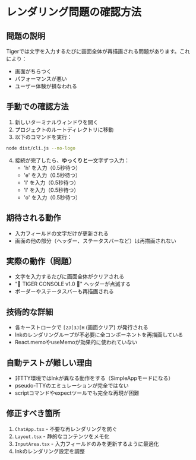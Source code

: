 # レンダリング問題の確認方法

## 問題の説明
Tigerでは文字を入力するたびに画面全体が再描画される問題があります。これにより：
- 画面がちらつく
- パフォーマンスが悪い
- ユーザー体験が損なわれる

## 手動での確認方法

1. 新しいターミナルウィンドウを開く
2. プロジェクトのルートディレクトリに移動
3. 以下のコマンドを実行：
```bash
node dist/cli.js --no-logo
```

4. 接続が完了したら、**ゆっくりと**一文字ずつ入力：
   - 'h' を入力（0.5秒待つ）
   - 'e' を入力（0.5秒待つ）
   - 'l' を入力（0.5秒待つ）
   - 'l' を入力（0.5秒待つ）
   - 'o' を入力（0.5秒待つ）

## 期待される動作
- 入力フィールドの文字だけが更新される
- 画面の他の部分（ヘッダー、ステータスバーなど）は再描画されない

## 実際の動作（問題）
- 文字を入力するたびに画面全体がクリアされる
- "🐯 TIGER CONSOLE v1.0 🐯" ヘッダーが点滅する
- ボーダーやステータスバーも再描画される

## 技術的な詳細
- 各キーストロークで `[2J[3J[H` (画面クリア) が発行される
- Inkのレンダリングループが不必要に全コンポーネントを再描画している
- React.memoやuseMemoが効果的に使われていない

## 自動テストが難しい理由
- 非TTY環境ではInkが異なる動作をする（SimpleAppモードになる）
- pseudo-TTYのエミュレーションが完全ではない
- scriptコマンドやexpectツールでも完全な再現が困難

## 修正すべき箇所
1. `ChatApp.tsx` - 不要な再レンダリングを防ぐ
2. `Layout.tsx` - 静的なコンテンツをメモ化
3. `InputArea.tsx` - 入力フィールドのみを更新するように最適化
4. Inkのレンダリング設定を調整